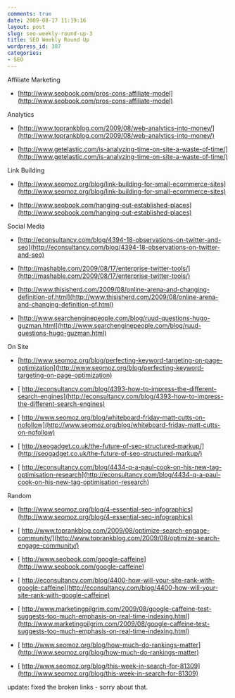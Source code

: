 ```yaml
---
comments: true
date: 2009-08-17 11:19:16
layout: post
slug: seo-weekly-round-up-3
title: SEO Weekly Round Up
wordpress_id: 387
categories:
- SEO
---
```


Affiliate Marketing



	
  * [http://www.seobook.com/pros-cons-affiliate-model](http://www.seobook.com/pros-cons-affiliate-model)


Analytics

	
  * [http://www.toprankblog.com/2009/08/web-analytics-into-money/](http://www.toprankblog.com/2009/08/web-analytics-into-money/)

	
  * [http://www.getelastic.com/is-analyzing-time-on-site-a-waste-of-time/](http://www.getelastic.com/is-analyzing-time-on-site-a-waste-of-time/)


Link Building

	
  * [http://www.seomoz.org/blog/link-building-for-small-ecommerce-sites](http://www.seomoz.org/blog/link-building-for-small-ecommerce-sites)

	
  * [http://www.seobook.com/hanging-out-established-places](http://www.seobook.com/hanging-out-established-places)


Social Media

	
  * [http://econsultancy.com/blog/4394-18-observations-on-twitter-and-seo](http://econsultancy.com/blog/4394-18-observations-on-twitter-and-seo)

	
  * [http://mashable.com/2009/08/17/enterprise-twitter-tools/](http://mashable.com/2009/08/17/enterprise-twitter-tools/)

	
  * [http://www.thisisherd.com/2009/08/online-arena-and-changing-definition-of.html](http://www.thisisherd.com/2009/08/online-arena-and-changing-definition-of.html)

	
  * [http://www.searchenginepeople.com/blog/ruud-questions-hugo-guzman.html](http://www.searchenginepeople.com/blog/ruud-questions-hugo-guzman.html)


On Site

	
  * [http://www.seomoz.org/blog/perfecting-keyword-targeting-on-page-optimization](http://www.seomoz.org/blog/perfecting-keyword-targeting-on-page-optimization)

	
  * [ http://econsultancy.com/blog/4393-how-to-impress-the-different-search-engines](http://econsultancy.com/blog/4393-how-to-impress-the-different-search-engines)

	
  * [ http://www.seomoz.org/blog/whiteboard-friday-matt-cutts-on-nofollow](http://www.seomoz.org/blog/whiteboard-friday-matt-cutts-on-nofollow)

	
  * [ http://seogadget.co.uk/the-future-of-seo-structured-markup/](http://seogadget.co.uk/the-future-of-seo-structured-markup/)

	
  * [ http://econsultancy.com/blog/4434-q-a-paul-cook-on-his-new-tag-optimisation-research](http://econsultancy.com/blog/4434-q-a-paul-cook-on-his-new-tag-optimisation-research)


Random

	
  * [http://www.seomoz.org/blog/4-essential-seo-infographics](http://www.seomoz.org/blog/4-essential-seo-infographics)

	
  * [ http://www.toprankblog.com/2009/08/optimize-search-engage-community/](http://www.toprankblog.com/2009/08/optimize-search-engage-community/)

	
  * [ http://www.seobook.com/google-caffeine](http://www.seobook.com/google-caffeine)

	
  * [ http://econsultancy.com/blog/4400-how-will-your-site-rank-with-google-caffeine](http://econsultancy.com/blog/4400-how-will-your-site-rank-with-google-caffeine)

	
  * [ http://www.marketingpilgrim.com/2009/08/google-caffeine-test-suggests-too-much-emphasis-on-real-time-indexing.html](http://www.marketingpilgrim.com/2009/08/google-caffeine-test-suggests-too-much-emphasis-on-real-time-indexing.html)

	
  * [ http://www.seomoz.org/blog/how-much-do-rankings-matter](http://www.seomoz.org/blog/how-much-do-rankings-matter)

	
  * [ http://www.seomoz.org/blog/this-week-in-search-for-81309](http://www.seomoz.org/blog/this-week-in-search-for-81309)


update: fixed the broken links - sorry about that.
